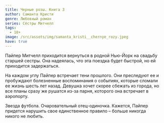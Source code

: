 ```yaml
---
title: Черные розы. Книга 3
author: Саманта Кристи
genre: Любовный роман
series: Сёстры Митчелл
tags:
  - 18+
image: /src/assets/img/samanta_kristi__chernye_rozy.jpeg
have: true
---
```

Пайпер Митчелл приходится вернуться в родной Нью-Йорк на свадьбу старшей сестры. Она надеялась, что эта поездка будет быстрой, но ей приходится задержаться.

На каждом углу Пайпер встречает тени прошлого. Они преследуют ее и пробуждают болезненные воспоминания о событиях, которые сломали ее жизнь шесть лет назад. Девушка хочет скорее сбежать из города, но все планы сразу же рушатся из-за парня, которого она встречает в аэропорту.

Звезда футбола. Очаровательный отец-одиночка. Кажется, Пайпер придется нарушить свое единственное правило – больше никогда никого не любить.

